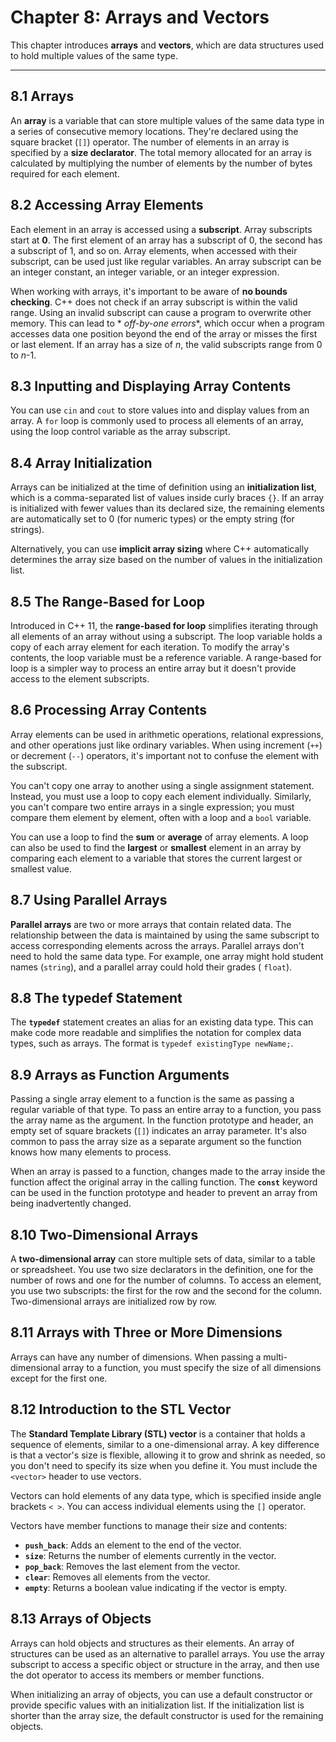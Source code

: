 # Chapter 8: Arrays and Vectors

This chapter introduces **arrays** and **vectors**, which are data structures used to hold multiple values of the same
type.

---

## 8.1 Arrays

An **array** is a variable that can store multiple values of the same data type in a series of consecutive memory
locations. They're declared using the square bracket (`[]`) operator. The number of elements in an array is specified by
a **size declarator**. The total memory allocated for an array is calculated by multiplying the number of elements by
the number of bytes required for each element.

## 8.2 Accessing Array Elements

Each element in an array is accessed using a **subscript**. Array subscripts start at **0**. The first element of an
array has a subscript of 0, the second has a subscript of 1, and so on. Array elements, when accessed with their
subscript, can be used just like regular variables. An array subscript can be an integer constant, an integer variable,
or an integer expression.

When working with arrays, it's important to be aware of **no bounds checking**. C++ does not check if an array subscript
is within the valid range. Using an invalid subscript can cause a program to overwrite other memory. This can lead to *
*off-by-one errors**, which occur when a program accesses data one position beyond the end of the array or misses the
first or last element. If an array has a size of *n*, the valid subscripts range from 0 to *n*-1.

## 8.3 Inputting and Displaying Array Contents

You can use `cin` and `cout` to store values into and display values from an array. A `for` loop is commonly used to
process all elements of an array, using the loop control variable as the array subscript.

## 8.4 Array Initialization

Arrays can be initialized at the time of definition using an **initialization list**, which is a comma-separated list of
values inside curly braces `{}`. If an array is initialized with fewer values than its declared size, the remaining
elements are automatically set to 0 (for numeric types) or the empty string (for strings).

Alternatively, you can use **implicit array sizing** where C++ automatically determines the array size based on the
number of values in the initialization list.

## 8.5 The Range-Based for Loop

Introduced in C++ 11, the **range-based for loop** simplifies iterating through all elements of an array without using a
subscript. The loop variable holds a copy of each array element for each iteration. To modify the array's contents, the
loop variable must be a reference variable. A range-based for loop is a simpler way to process an entire array but it
doesn't provide access to the element subscripts.

## 8.6 Processing Array Contents

Array elements can be used in arithmetic operations, relational expressions, and other operations just like ordinary
variables. When using increment (`++`) or decrement (`--`) operators, it's important not to confuse the element with the
subscript.

You can't copy one array to another using a single assignment statement. Instead, you must use a loop to copy each
element individually. Similarly, you can't compare two entire arrays in a single expression; you must compare them
element by element, often with a loop and a `bool` variable.

You can use a loop to find the **sum** or **average** of array elements. A loop can also be used to find the **largest**
or **smallest** element in an array by comparing each element to a variable that stores the current largest or smallest
value.

## 8.7 Using Parallel Arrays

**Parallel arrays** are two or more arrays that contain related data. The relationship between the data is maintained by
using the same subscript to access corresponding elements across the arrays. Parallel arrays don't need to hold the same
data type. For example, one array might hold student names (`string`), and a parallel array could hold their grades (
`float`).

## 8.8 The typedef Statement

The **`typedef`** statement creates an alias for an existing data type. This can make code more readable and simplifies
the notation for complex data types, such as arrays. The format is `typedef existingType newName;`.

## 8.9 Arrays as Function Arguments

Passing a single array element to a function is the same as passing a regular variable of that type. To pass an entire
array to a function, you pass the array name as the argument. In the function prototype and header, an empty set of
square brackets (`[]`) indicates an array parameter. It's also common to pass the array size as a separate argument so
the function knows how many elements to process.

When an array is passed to a function, changes made to the array inside the function affect the original array in the
calling function. The **`const`** keyword can be used in the function prototype and header to prevent an array from
being inadvertently changed.

## 8.10 Two-Dimensional Arrays

A **two-dimensional array** can store multiple sets of data, similar to a table or spreadsheet. You use two size
declarators in the definition, one for the number of rows and one for the number of columns. To access an element, you
use two subscripts: the first for the row and the second for the column. Two-dimensional arrays are initialized row by
row.

## 8.11 Arrays with Three or More Dimensions

Arrays can have any number of dimensions. When passing a multi-dimensional array to a function, you must specify the
size of all dimensions except for the first one.

## 8.12 Introduction to the STL Vector

The **Standard Template Library (STL) vector** is a container that holds a sequence of elements, similar to a
one-dimensional array. A key difference is that a vector's size is flexible, allowing it to grow and shrink as needed,
so you don't need to specify its size when you define it. You must include the `<vector>` header to use vectors.

Vectors can hold elements of any data type, which is specified inside angle brackets `< >`. You can access individual
elements using the `[]` operator.

Vectors have member functions to manage their size and contents:

* **`push_back`**: Adds an element to the end of the vector.
* **`size`**: Returns the number of elements currently in the vector.
* **`pop_back`**: Removes the last element from the vector.
* **`clear`**: Removes all elements from the vector.
* **`empty`**: Returns a boolean value indicating if the vector is empty.

## 8.13 Arrays of Objects

Arrays can hold objects and structures as their elements. An array of structures can be used as an alternative to
parallel arrays. You use the array subscript to access a specific object or structure in the array, and then use the dot
operator to access its members or member functions.

When initializing an array of objects, you can use a default constructor or provide specific values with an
initialization list. If the initialization list is shorter than the array size, the default constructor is used for the
remaining objects.